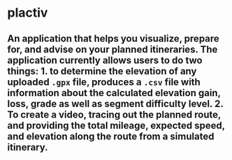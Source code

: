 # plactiv 

## An application that helps you visualize, prepare for, and advise on your planned itineraries. The application currently allows users to do two things: 1. to determine the elevation of any uploaded `.gpx` file, produces a `.csv` file with information about the calculated elevation gain, loss, grade as well as segment difficulty level. 2. To create a video, tracing out the planned route, and providing the total mileage, expected speed, and elevation along the route from a simulated itinerary. 
